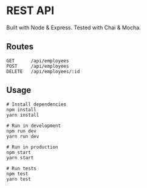 # REST API

Built with Node & Express. Tested with Chai & Mocha.

## Routes

```
GET      /api/employees
POST     /api/employees
DELETE   /api/employees/:id

```

## Usage

```
# Install dependencies
npm install
yarn install

# Run in development
npm run dev
yarn run dev

# Run in production
npm start
yarn start

# Run tests
npm test
yarn test
```
